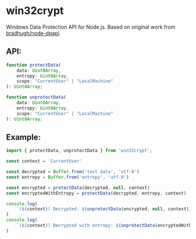 # win32crypt
Windows Data Protection API for Node.js.
Based on original work from [bradhugh/node-dpapi](https://github.com/bradhugh/node-dpapi).

## API:
```typescript
function protectData(
    data: Uint8Array,
    entropy: Uint8Array,
    scope: "CurrentUser" | "LocalMachine"
): Uint8Array;

function unprotectData(
    data: Uint8Array,
    entropy: Uint8Array,
    scope: "CurrentUser" | "LocalMachine"
): Uint8Array;
```

## Example:
```javascript
import { protectData, unprotectData } from 'win32crypt';

const context = 'CurrentUser'

const decrypted = Buffer.from('test data', 'utf-8')
const entropy = Buffer.from('entropy', 'utf-8')

const encrypted = protectData(decrypted, null, context)
const encryptedWithEntropy = protectData(decrypted, entropy, context)

console.log(
    `(${context}) Decrypted: ${unprotectData(encrypted, null, context)}`
)
console.log(
    `(${context}) Decrypted with entropy: ${unprotectData(encryptedWithEntropy, entropy, context)}`
)
```
